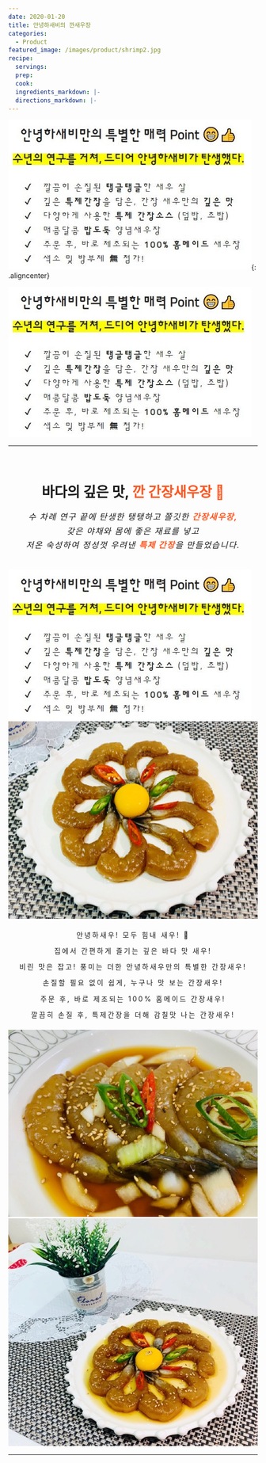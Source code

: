 ```yaml
---
date: 2020-01-20
title: 안녕하새비의 깐새우장
categories:
  - Product 
featured_image: /images/product/shrimp2.jpg
recipe:
  servings:
  prep:
  cook:
  ingredients_markdown: |-
  directions_markdown: |-
---
```


<!-- 나중에 참고
<center>
<h1>안녕하새비만의 특별한 매력 Point &#x1F601;&#x1F44D;</h1>
<h2><span style= "background-color: yellow;"><b>수년의 연구를 거쳐, 드디어 안녕하새비가 탄생했다.</b></span></h2>
</center>
<br><span style="line-height: 1.7em; letter-spacing: 3px">
&#x2714; &nbsp; 깔끔히 손질된 <b>탱글탱글</b>한 새우 살<br>
&#x2714; &nbsp; 깊은 <b>특제간장</b>을 담은, 간장 새우만의 <b>깊은 맛</b><br>
&#x2714; &nbsp; 다양하게 사용한 <b>특제 간장소스</b> (덮밥, 초밥)<br>
&#x2714; &nbsp; 매콤달콤 <b>밥도둑</b> 양념새우장<br>
&#x2714; &nbsp; 주문 후, 바로 제조되는 <b>100% 홈메이드 </b>새우장<br>
&#x2714; &nbsp; 색소 및 방부제 <b>&#28961;</b> 첨가!<br></span>
-->
<style type="text/css">
    .aligncenter {
        display: block;
        margin: 0 auto;
    }
</style>

![POINT](/images/product/text4.JPG "안녕하새비만의 특별한 매력"){: .aligncenter}

<p>
<img style="align:center" src= /images/product/text4.JPG alt= "안녕하새비만의 특별한 매력"/>
</p>

---
<br>
<center>
<h1>바다의 깊은 맛, <span style= "color: #ff5722;"> 깐 간장새우장 &#x1F990;</span></h1>
<p style="font-style: italic; line-height: 1.7em; letter-spacing: 1.5px; font-size: 1.2em;">수 차례 연구 끝에 탄생한 탱탱하고 쫄깃한 <span style= "color: #ff5722;"><b> 간장새우장,</b></span><br>
갖은 야채와 몸에 좋은 재료를 넣고<br>
저온 숙성하여 정성껏 우려낸 <span style= "color: #ff5722;"><b>특제 간장</b></span>을 만들었습니다.</p>
</center>

<br>  
<img style="align:center" src= /images/product/text4.JPG alt= "바다의 깊은맛, 간장새우장"/><br>
<img style="align:center" src= /images/product/gan1.jpg alt= "간장새우장1"/><br>

<center>
    <p style="line-height: 2.3em; letter-spacing: 3px">안녕하새우! 모두 힘내 새우! &#x1F3B5;<br>
        집에서 간편하게 즐기는 깊은 바다 맛 새우!<br>
        비린 맛은 잡고! 풍미는 더한 안녕하새우만의 특별한 간장새우!<br>
        손질할 필요 없이 쉽게, 누구나 맛 보는 간장새우!<br>
        주문 후, 바로 제조되는 100% 홈메이드 간장새우!<br>
        깔끔히 손질 후, 특제간장을 더해 감칠맛 나는 간장새우!<br>
    </p>
</center>

![GANJANG](/images/product/gan2.jpg "간장새우장2")
![GANJANG](/images/product/gan3.jpg "간장새우장3")

---
